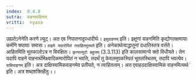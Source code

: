 ```yaml
---
index:  8.4.8
sutra:  वाहनमाहितात्
vritti:  nyasa
---
```


उह्यतेऽनेनेति करणे ल्युट्। अत एव निपातनादुपधादीर्घः। `इक्षुवाहणम्` इति। इक्षूणां वाहनमिति कृद्योगलक्षमायाः कर्मणि षष्ठ्याः समासः। `वाहमे यदारोपितं तदाहितमुच्यते` इति। अनेकार्थत्वाद्धातूनां दधातिस्तत्र वर्त्तते। आहितमिति भूतकालोऽत्र न विवक्षितः। `कृत्यल्युटो बहुलम्` (3.3.113) इति कालसामान्ये क्तो विधीयते। तेन यदापि वाहने वाहनार्थमिक्ष्वादिकमारोपितं न भवति, तदर्थं तु केवलमुपकस्पितं भूतलस्थितम्, तदापि भवत्येव। `दाक्षिवाहनम्` इति। अत्र दाक्षिस्वामिकवाहनमेव प्रतीयते, न त्वाहितत्वम्। अत एवाहठदाक्षिस्वामिकं वाहनमित्यर्थः` इति। अत्र शब्दशक्तिर्हेतुः।।

